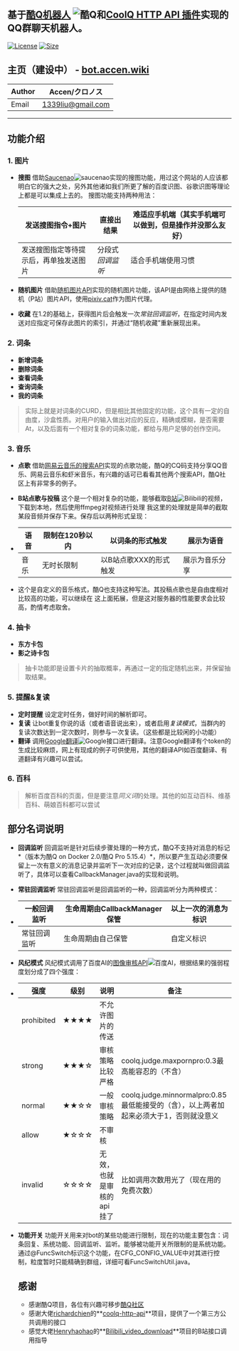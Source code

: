 **基于[酷Q机器人](https://cqp.cc/) ![酷Q](https://sr.cqp.me/template/dightnew/ex/logo-common.png "酷Q")和[CoolQ HTTP API 插件](https://github.com/richardchien/coolq-http-api/)实现的QQ群聊天机器人。**
---

[![License](https://img.shields.io/github/license/AcceNoi/dmzjbot)](https://img.shields.io/github/license/AcceNoi/dmzjbot) [![Size](https://img.shields.io/github/repo-size/AcceNoi/dmzjbot)](https://img.shields.io/github/repo-size/AcceNoi/dmzjbot)

## 主页（建设中） - [bot.accen.wiki](http://bot.accen.wiki)

| Author | Accen/クロノス    |
| ------ | ----------------- |
| Email  | 1339liu@gmail.com |

---

## 功能介绍

### 1. 图片

- **搜图** 借助[Saucenao](http://saucenao.com/)![saucenao](http://saucenao.com/images/static/banner.gif)实现的搜图功能，用过这个网站的人应该都明白它的强大之处，另外其他诸如我们所更了解的百度识图、谷歌识图等理论上都是可以集成上去的。
  搜图功能支持两种用法：

  | 发送搜图指令+图片                      | 直接出结果       | 难适应手机端（其实手机端可以做到，但是操作并没那么友好） |
  | -------------------------------------- | ---------------- | -------------------------------------------------------- |
  | 发送搜图指定等待提示后，再单独发送图片 | 分段式*回调监听* | 适合手机端使用习惯                                       |

- **随机图片** 借助[随机图片API](https://api.lolicon.app)实现的随机图片功能，该API是由网络上提供的随机（P站）图片API，使用[pixiv.cat](https://pixiv.cat/)作为图片代理。

- **收藏** 在1.2的基础上，获得图片后会触发一次*常驻回调监听*，在指定时间内发送对应指定可保存此图片的索引，并通过“随机收藏”重新展现出来。

### 2. 词条

- **新增词条**
- **删除词条**
- **查看词条**
- **查询词条**
- **我的词条**

>实际上就是对词条的CURD，但是相比其他固定的功能，这个具有一定的自由度，沙盒性质。对用户的输入做出对应的反应，精确或模糊，是否需要At，以及后面有一个相对复杂的词条功能，都给与用户足够的创作空间。

### 3. 音乐

- **点歌** 借助[网易云音乐的搜索API](http://music.163.com)实现的点歌功能，酷Q的CQ码支持分享QQ音乐、网易云音乐和虾米音乐，有兴趣的话可已看看其他两个搜索API，酷Q社区上有非常多的例子。

- **B站点歌与投稿** 这个是一个相对复杂的功能，能够截取[B站](https://www.bilibili.com)![Bilibili](https://raw.githubusercontent.com/Henryhaohao/Bilibili_video_download/master/Pic/logo.png)的视频，下载到本地，然后使用ffmpeg对视频进行处理
  我这里的处理就是简单的截取某段音频并保存下来。保存后以两种形式呈现：

- | 语音 | 限制在120秒以内 | 以词条的形式触发       | 展示为语音     |
  | ---- | --------------- | ---------------------- | -------------- |
  | 音乐 | 无时长限制      | 以B站点歌XXX的形式触发 | 展示为音乐分享 |

- 这个是自定义的音乐格式，酷Q也支持这种写法。其投稿点歌也是自由度相对比较高的功能，可以继续在
  这上面拓展，但是这对服务器的性能要求会比较高，酌情考虑取舍。

### 4. 抽卡

- **东方卡包**
- **影之诗卡包**

>抽卡功能即是设置卡片的抽取概率，再通过一定的指定随机出来，并保留抽取结果。

### 5. 提醒&复读

- **定时提醒** 设定定时任务，做好时间的解析即可。
- **复读** 让bot重复你说的话（或者语音说出来），或者启用*复读模式*，当群内的复读次数达到一定次数时，则参与一次复读。（这些都是比较闲的小功能）
- **翻译** 调用[Google翻译](https://translate.google.cn/)![Google](https://www.gstatic.com/images/branding/googlelogo/svg/googlelogo_clr_74x24px.svg)接口进行翻译。注意Google翻译有个token的生成比较麻烦，网上有现成的例子可供使用，其他的翻译API如百度翻译、有道翻译有兴趣可以尝试。

### 6. 百科

>解析百度百科的页面，但是要注意*同义词*的处理。其他的如互动百科、维基百科、萌娘百科都可以尝试

## 部分名词说明

- **回调监听** 回调监听是针对后续步骤处理的一种方式，酷Q不支持对消息的标记*（版本为酷Q on Docker 2.0/酷Q Pro 5.15.4）*，所以要产生互动必须要保留上一次有意义的消息记录并监听下一次对应的记录，这个过程就叫做回调监听了，具体可以查看CallbackManager.java的实现和说明。

- **常驻回调监听** 常驻回调监听是回调监听的一种，回调监听分为两种模式：

- | 一般回调监听 | 生命周期由CallbackManager保管 | 以上一次的消息为标识 |
  | ------------ | ----------------------------- | -------------------- |
  | 常驻回调监听 | 生命周期由自己保管            | 自定义标识           |

- **风纪模式** 风纪模式调用了百度AI的[图像审核API]( https://ai.baidu.com/tech/imagecensoring )![百度AI]( https://ai.bdstatic.com/file/03D0F32FE36C4E3A893D1AD60E797F5B )，根据结果的强弱程度划分成了四个强度：

- | 强度       | 级别 | 说明                      | 备注                                                         |
  | ---------- | ---- | ------------------------- | ------------------------------------------------------------ |
  | prohibited | ★★★★ | 不允许图片的传送          |                                                              |
  | strong     | ★★★☆ | 审核策略比较严格          | coolq.judge.maxpornpro:0.3最高能容忍的（不含）               |
  | normal     | ★★☆☆ | 一般审核策略              | coolq.judge.minnormalpro:0.85最低能接受的（含），以上两者加起来必须大于1，否则就没意义 |
  | allow      | ★☆☆☆ | 不审核                    |                                                              |
  | invalid    | ☆☆☆☆ | 无效，也就是审核的api挂了 | 比如调用次数用光了（现在用的免费次数）                       |

- **功能开关** 功能开关用来对bot的某些功能进行限制，现在的功能主要包含：词条回复、系统功能、回调监听、监听。能够被功能开关所限制的是系统功能。通过@FuncSwitch标识这个功能，在CFG_CONFIG_VALUE中对其进行控制，粒度暂时只能精确到群组，详细可看FuncSwitchUtil.java。

  ## 感谢

  - 感谢酷Q项目，各位有兴趣可移步[酷Q社区]( https://cqp.cc/ )
  - 感谢大佬[richardchien](https://github.com/richardchien)的**[coolq-http-api](https://github.com/richardchien/coolq-http-api)**项目，提供了一个第三方公共调用的接口
  - 感觉大佬[Henryhaohao](https://github.com/Henryhaohao)的**[Bilibili_video_download](https://github.com/Henryhaohao/Bilibili_video_download)**项目的B站接口调用指导

